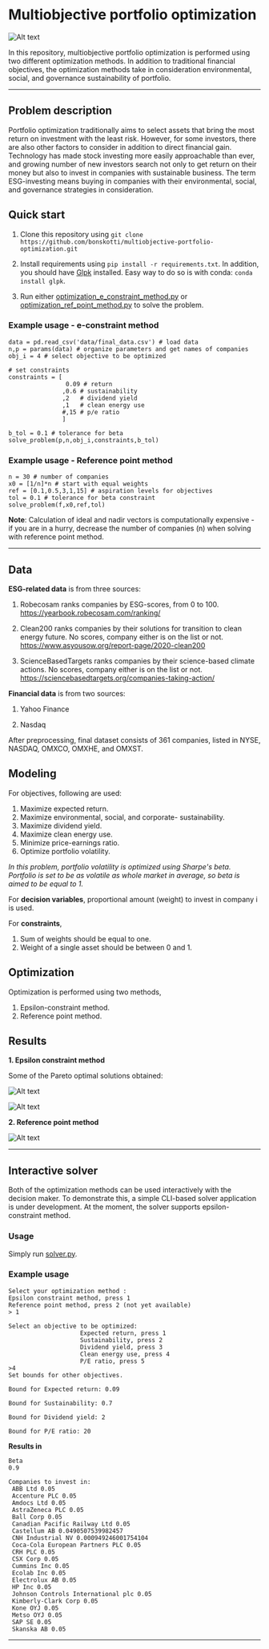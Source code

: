 # Multiobjective portfolio optimization

![Alt text](img/sm_crop.jpg?raw=true "Title")

In this repository, multiobjective portfolio optimization is performed using two different optimization methods. In addition to traditional financial objectives, the optimization methods take in consideration environmental, social, and governance sustainability of portfolio.

----
## Problem description

Portfolio optimization traditionally aims to select assets that bring the most return on investment with the least risk. However, for some investors, there are also other factors to consider in addition to direct financial gain. Technology has made stock investing more easily approachable than ever, and growing number of new investors search not only to get return on their money but also to invest in companies with sustainable business. The term ESG-investing means buying in companies with their environmental, social, and governance strategies in consideration.

## Quick start

1. Clone this repository using `git clone https://github.com/bonskotti/multiobjective-portfolio-optimization.git`

2. Install requirements using `pip install -r requirements.txt`. In addition, you should have [Glpk](https://www.gnu.org/software/glpk/) installed. Easy way to do so is with conda: `conda install glpk`.

3. Run either [optimization_e_constraint_method.py](../blob/master/optimization_e_constraint_method.py) or [optimization_ref_point_method.py](../blob/master/optimization_ref_point_method.py) to solve the problem.

### Example usage - e-constraint method

```
data = pd.read_csv('data/final_data.csv') # load data
n,p = params(data) # organize parameters and get names of companies
obj_i = 4 # select objective to be optimized

# set constraints
constraints = [
                0.09 # return
               ,0.6 # sustainability
               ,2   # dividend yield
               ,1   # clean energy use
               #,15 # p/e ratio
               ]
               
b_tol = 0.1 # tolerance for beta
solve_problem(p,n,obj_i,constraints,b_tol)
```
### Example usage - Reference point method

```
n = 30 # number of companies
x0 = [1/n]*n # start with equal weights
ref = [0.1,0.5,3,1,15] # aspiration levels for objectives
tol = 0.1 # tolerance for beta constraint
solve_problem(f,x0,ref,tol)
```
**Note**: Calculation of ideal and nadir vectors is computationally expensive - if you are in a hurry, decrease the number of companies (n) when solving with reference point method.

----

## Data

**ESG-related data** is from three sources:

1. Robecosam ranks companies by ESG-scores, from 0 to 100. https://yearbook.robecosam.com/ranking/

2. Clean200 ranks companies by their solutions for transition to clean energy future. No scores, company either is on the list or not. https://www.asyousow.org/report-page/2020-clean200

3.  ScienceBasedTargets ranks companies by their science-based climate actions. No scores, company either is on the list or not. https://sciencebasedtargets.org/companies-taking-action/

**Financial data** is from two sources:

1. Yahoo Finance

2. Nasdaq

After preprocessing, final dataset consists of 361 companies, listed in NYSE, NASDAQ, OMXCO, OMXHE, and OMXST.

## Modeling

For objectives, following are used:

1. Maximize expected return.
2. Maximize environmental, social, and corporate- sustainability.
3. Maximize dividend yield.
4. Maximize clean energy use.
5. Minimize price-earnings ratio.
6. Optimize portfolio volatility.

*In this problem, portfolio volatility is optimized using Sharpe's beta. Portfolio is set to be as volatile as whole market in average, so beta is aimed to be equal to 1.*

For **decision variables**, proportional amount (weight) to invest in company i is used.

For **constraints**, 

1. Sum of weights should be equal to one.
2. Weight of a single asset should be between 0 and 1.

## Optimization

Optimization is performed using two methods,

1. Epsilon-constraint method.
2. Reference point method.

## Results

**1. Epsilon constraint method**

Some of the Pareto optimal solutions obtained:

![Alt text](img/e_constraint_3.png?raw=true "Title")


![Alt text](img/e_constraint_4.png?raw=true "Title")

**2. Reference point method**

![Alt text](img/ref_point_2.png?raw=true "Title")

----

## Interactive solver

Both of the optimization methods can be used interactively with the decision maker. To demonstrate this, a simple CLI-based solver application is under development. At the moment, the solver supports epsilon-constraint method. 

### Usage

Simply run [solver.py](../blob/master/solver.py).

### Example usage
```
Select your optimization method : 
Epsilon constraint method, press 1          
Reference point method, press 2 (not yet available)
> 1

Select an objective to be optimized:
                    Expected return, press 1
                    Sustainability, press 2
                    Dividend yield, press 3
                    Clean energy use, press 4
                    P/E ratio, press 5
>4
Set bounds for other objectives.

Bound for Expected return: 0.09

Bound for Sustainability: 0.7

Bound for Dividend yield: 2

Bound for P/E ratio: 20
```

**Results in**

```
Beta
0.9

Companies to invest in:
 ABB Ltd 0.05
 Accenture PLC 0.05
 Amdocs Ltd 0.05
 AstraZeneca PLC 0.05
 Ball Corp 0.05
 Canadian Pacific Railway Ltd 0.05
 Castellum AB 0.0490507539982457
 CNH Industrial NV 0.000949246001754104
 Coca-Cola European Partners PLC 0.05
 CRH PLC 0.05
 CSX Corp 0.05
 Cummins Inc 0.05
 Ecolab Inc 0.05
 Electrolux AB 0.05
 HP Inc 0.05
 Johnson Controls International plc 0.05
 Kimberly-Clark Corp 0.05
 Kone OYJ 0.05
 Metso OYJ 0.05
 SAP SE 0.05
 Skanska AB 0.05

```

----

